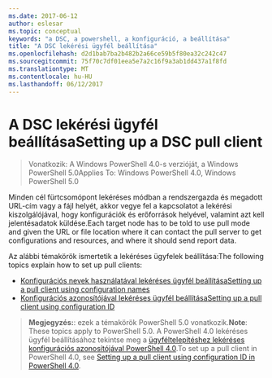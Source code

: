 ```yaml
---
ms.date: 2017-06-12
author: eslesar
ms.topic: conceptual
keywords: "a DSC, a powershell, a konfiguráció, a beállítása"
title: "A DSC lekérési ügyfél beállítása"
ms.openlocfilehash: d2d1bab7ba2b482b2a66ce59b5f80ea32c242c47
ms.sourcegitcommit: 75f70c7df01eea5e7a2c16f9a3ab1dd437a1f8fd
ms.translationtype: MT
ms.contentlocale: hu-HU
ms.lasthandoff: 06/12/2017
---
```

# <a name="setting-up-a-dsc-pull-client"></a><span data-ttu-id="3b3a1-103">A DSC lekérési ügyfél beállítása</span><span class="sxs-lookup"><span data-stu-id="3b3a1-103">Setting up a DSC pull client</span></span>

> <span data-ttu-id="3b3a1-104">Vonatkozik: A Windows PowerShell 4.0-s verzióját, a Windows PowerShell 5.0</span><span class="sxs-lookup"><span data-stu-id="3b3a1-104">Applies To: Windows PowerShell 4.0, Windows PowerShell 5.0</span></span>

<span data-ttu-id="3b3a1-105">Minden cél fürtcsomópont lekéréses módban a rendszergazda és megadott URL-cím vagy a fájl helyét, akkor vegye fel a kapcsolatot a lekérési kiszolgálójával, hogy konfigurációk és erőforrások helyével, valamint azt kell jelentésadatok küldése.</span><span class="sxs-lookup"><span data-stu-id="3b3a1-105">Each target node has to be told to use pull mode and given the URL or file location where it can contact the pull server to get configurations and resources, and where it should send report data.</span></span>


<span data-ttu-id="3b3a1-106">Az alábbi témakörök ismertetik a lekéréses ügyfelek beállítása:</span><span class="sxs-lookup"><span data-stu-id="3b3a1-106">The following topics explain how to set up pull clients:</span></span>

* [<span data-ttu-id="3b3a1-107">Konfigurációs nevek használatával lekéréses ügyfél beállítása</span><span class="sxs-lookup"><span data-stu-id="3b3a1-107">Setting up a pull client using configuration names</span></span>](pullClientConfigNames.md)
* [<span data-ttu-id="3b3a1-108">Konfigurációs azonosítójával lekéréses ügyfél beállítása</span><span class="sxs-lookup"><span data-stu-id="3b3a1-108">Setting up a pull client using configuration ID</span></span>](pullClientConfigID.md)

> <span data-ttu-id="3b3a1-109">**Megjegyzés:**: ezek a témakörök PowerShell 5.0 vonatkozik.</span><span class="sxs-lookup"><span data-stu-id="3b3a1-109">**Note**: These topics apply to PowerShell 5.0.</span></span> <span data-ttu-id="3b3a1-110">A PowerShell 4.0 lekéréses ügyfél beállításához tekintse meg a [ügyféltelepítéshez lekéréses konfigurációs azonosítójával PowerShell 4.0](pullClientConfigID4.md).</span><span class="sxs-lookup"><span data-stu-id="3b3a1-110">To set up a pull client in PowerShell 4.0, see [Setting up a pull client using configuration ID in PowerShell 4.0](pullClientConfigID4.md).</span></span>

